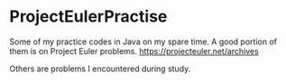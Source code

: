 # ProjectEulerPractise
Some of my practice codes in Java on my spare time. 
A good portion of them is on Project Euler problems.
https://projecteuler.net/archives

Others are problems I encountered during study. 
